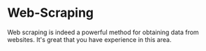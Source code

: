 # Web-Scraping
Web scraping is indeed a powerful method for obtaining data from websites. It's great that you have experience in this area.
